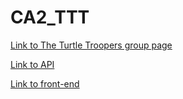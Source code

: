 # CA2_TTT
[Link to The Turtle Troopers group page](https://jesper3005.github.io/TTTAgenda/)

[Link to API](#)

[Link to front-end](#)
